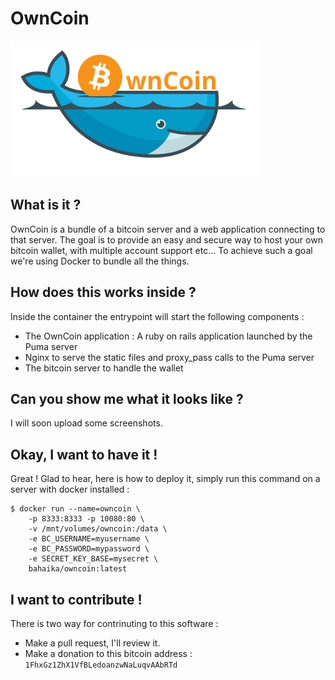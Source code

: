 # OwnCoin

![logo](https://raw.githubusercontent.com/HipsterWhale/ownCoin/master/app/assets/images/owncoin_little.png)

## What is it ?

OwnCoin is a bundle of a bitcoin server and a web application connecting to that server. The goal is to provide an easy and secure way to host your own bitcoin wallet, with multiple account support etc... To achieve such a goal we're using Docker to bundle all the things.

## How does this works inside ?

Inside the container the entrypoint will start the following components :
 - The OwnCoin application : A ruby on rails application launched by the Puma server
 - Nginx to serve the static files and proxy_pass calls to the Puma server
 - The bitcoin server to handle the wallet

## Can you show me what it looks like ?

I will soon upload some screenshots.

## Okay, I want to have it !

Great ! Glad to hear, here is how to deploy it, simply run this command on a server with docker installed :

```
$ docker run --name=owncoin \
    -p 8333:8333 -p 10080:80 \
    -v /mnt/volumes/owncoin:/data \
    -e BC_USERNAME=myusername \
    -e BC_PASSWORD=mypassword \
    -e SECRET_KEY_BASE=mysecret \
    bahaika/owncoin:latest
```

## I want to contribute !

There is two way for contrinuting to this software :

 - Make a pull request, I'll review it.
 - Make a donation to this bitcoin address : `1FhxGz1ZhX1VfBLedoanzwNaLuqvAAbRTd`

